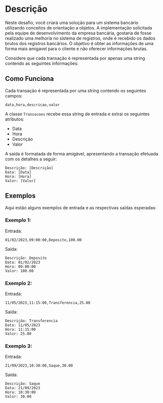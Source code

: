 # Descrição
Neste desafio, você criará uma solução para um sistema bancário utilizando conceitos de orientação a objetos. A implementação solicitada pela equipe de desenvolvimento da empresa bancária, gostaria de fosse realizado uma melhoria no sistema de registros, onde é recebido os dados brutos dos registros bancários. O objetivo é obter as informações de uma forma mais amigavel para o cliente e não oferecer informações brutas.

Considere que cada transação é representada por apenas uma string contendo as seguintes informações:
## Como Funciona

Cada transação é representada por uma string contendo os seguintes campos:

```
data,hora,descricao,valor
```

A classe `Transacoes` recebe essa string de entrada e extrai os seguintes atributos:

- Data
- Hora
- Descrição
- Valor

A saída é formatada de forma amigável, apresentando a transação efetuada com os detalhes a seguir:

```
Descrição: [Descrição]
Data: [Data]
Hora: [Hora]
Valor: [Valor]
```

## Exemplos

Aqui estão alguns exemplos de entrada e as respectivas saídas esperadas:

### Exemplo 1:

Entrada:

```
01/02/2023,09:00:00,Deposito,100.00
```

Saída:

```
Descrição: Deposito
Data: 01/02/2023
Hora: 09:00:00
Valor: 100.00
```

### Exemplo 2:

Entrada:

```
11/05/2023,11:15:00,Transferencia,25.00
```

Saída:

```
Descrição: Transferencia
Data: 11/05/2023
Hora: 11:15:00
Valor: 25.00
```

### Exemplo 3:

Entrada:

```
21/09/2023,10:30:00,Saque,30.00
```

Saída:

```
Descrição: Saque
Data: 21/09/2023
Hora: 10:30:00
Valor: 30.00
```
